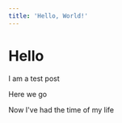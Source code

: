 ```yaml
---
title: 'Hello, World!'
---
```


<script>
import Highlight from '$lib/components/Highlight.svelte';
</script>

# Hello

I am a test post

Here we go

<Highlight>Now I've had the time of my life</Highlight>
